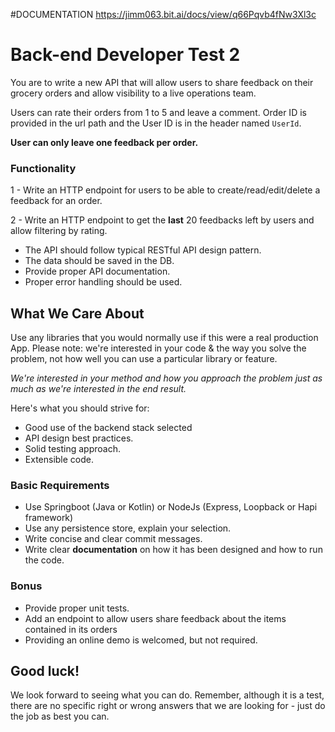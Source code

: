 #DOCUMENTATION
https://jimm063.bit.ai/docs/view/q66Pqvb4fNw3Xl3c

# Back-end Developer Test 2

You are to write a new API that will allow users to share feedback on their grocery orders and allow visibility to a live operations team.

Users can rate their orders from 1 to 5 and leave a comment. Order ID is provided in the url path and the User ID is in the header named `UserId`.

**User can only leave one feedback per order.**

### Functionality

1 - Write an HTTP endpoint for users to be able to create/read/edit/delete a feedback for an order.

2 - Write an HTTP endpoint to get the **last** 20 feedbacks left by users and allow filtering by rating.

- The API should follow typical RESTful API design pattern.
- The data should be saved in the DB.
- Provide proper API documentation.
- Proper error handling should be used.

## What We Care About

Use any libraries that you would normally use if this were a real production App. Please note: we're interested in your code & the way you solve the problem, not how well you can use a particular library or feature.

_We're interested in your method and how you approach the problem just as much as we're interested in the end result._

Here's what you should strive for:

- Good use of the backend stack selected
- API design best practices.
- Solid testing approach.
- Extensible code.

### Basic Requirements

  - Use Springboot (Java or Kotlin) or NodeJs (Express, Loopback or Hapi framework)
  - Use any persistence store, explain your selection.
  - Write concise and clear commit messages.
  - Write clear **documentation** on how it has been designed and how to run the code.

### Bonus

  - Provide proper unit tests.
  - Add an endpoint to allow users share feedback about the items contained in its orders
  - Providing an online demo is welcomed, but not required.

## Good luck!

We look forward to seeing what you can do. Remember, although it is a test, there are no specific right or wrong answers that we are looking for - just do the job as best you can.
